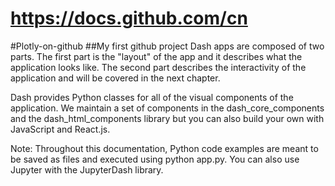 # https://docs.github.com/cn
#Plotly-on-github
##My first github project
Dash apps are composed of two parts. The first part is the "layout" of the app and it describes what the application looks like. The second part describes the interactivity of the application and will be covered in the next chapter.

Dash provides Python classes for all of the visual components of the application. We maintain a set of components in the dash_core_components and the dash_html_components library but you can also build your own with JavaScript and React.js.

Note: Throughout this documentation, Python code examples are meant to be saved as files and executed using python app.py. You can also use Jupyter with the JupyterDash library.
